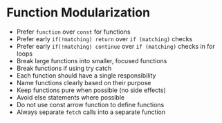 # Function Modularization

- Prefer `function` over `const` for functions
- Prefer early `if(!matching) return` over `if (matching)` checks
- Prefer early `if(!matching) continue` over `if (matching)` checks in for loops
- Break large functions into smaller, focused functions
- Break functions if using try catch
- Each function should have a single responsibility
- Name functions clearly based on their purpose
- Keep functions pure when possible (no side effects)
- Avoid else statements where possible
- Do not use const arrow function to define functions
- Always separate `fetch` calls into a separate function

